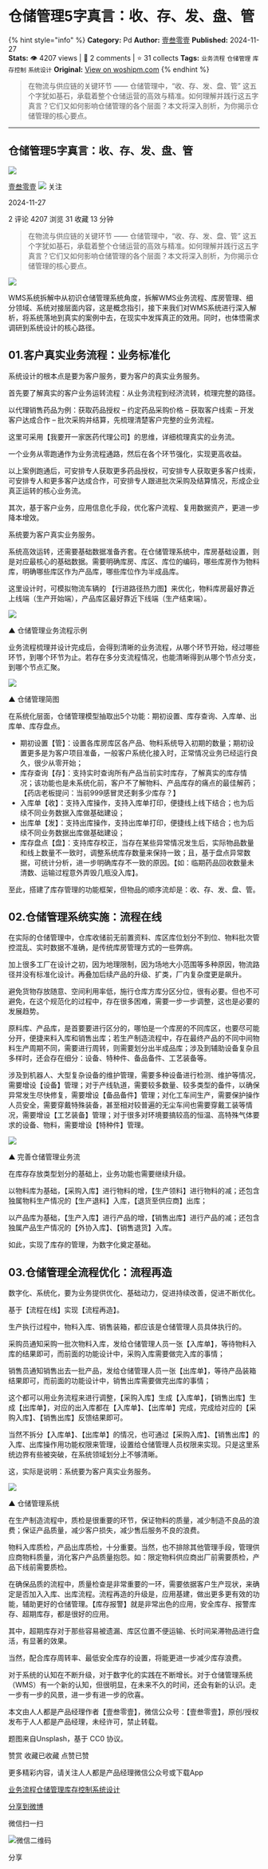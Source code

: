 # 仓储管理5字真言：收、存、发、盘、管
{% hint style="info" %}
**Category:** Pd
**Author:** [壹叁零壹](https://www.woshipm.com/u/1157709)
**Published:** 2024-11-27  
**Stats:** 👁️ 4207 views | 💬 2 comments | ⭐ 31 collects
**Tags:** `业务流程` `仓储管理` `库存控制` `系统设计`
**Original:** [View on woshipm.com](https://www.woshipm.com/pd/6146586.html)
{% endhint %}
> 在物流与供应链的关键环节 —— 仓储管理中，“收、存、发、盘、管” 这五个字犹如基石，承载着整个仓储运营的高效与精准。如何理解并践行这五字真言？它们又如何影响仓储管理的各个层面？本文将深入剖析，为你揭示仓储管理的核心要点。

---

## 仓储管理5字真言：收、存、发、盘、管

[![](https://image.woshipm.com/wp-files/2022/02/yxV9wAixYEZl1plpa76S.jpg!/both/72x72)](https://www.woshipm.com/u/1157709)

[壹叁零壹](https://www.woshipm.com/u/1157709) ![](https://static.woshipm.com/tag/1121_1@2x.png) 关注

2024-11-27

2 评论 4207 浏览 31 收藏 13 分钟

> 在物流与供应链的关键环节 —— 仓储管理中，“收、存、发、盘、管” 这五个字犹如基石，承载着整个仓储运营的高效与精准。如何理解并践行这五字真言？它们又如何影响仓储管理的各个层面？本文将深入剖析，为你揭示仓储管理的核心要点。

![](https://image.woshipm.com/2024/11/27/895c63c4-ac90-11ef-981a-00163e09d72f.png)

WMS系统拆解中从初识仓储管理系统角度，拆解WMS业务流程、库房管理、细分领域、系统对接层面内容，这是概念指引，接下来我们对WMS系统进行深入解析，将系统落地到真实的案例中去，在现实中发挥真正的效用。同时，也体悟需求调研到系统设计的核心路径。

## 01.客户真实业务流程：业务标准化

系统设计的根本点是要为客户服务，要为客户的真实业务服务。

首先要了解真实的客户业务运转流程：从业务流程到经济流转，梳理完整的路径。

以代理销售药品为例：获取药品授权 – 约定药品采购价格 – 获取客户线索 – 开发客户达成合作 – 批次采购并结算，先梳理清楚客户完整的业务流程。

这里可采用【我要开一家医药代理公司】的思维，详细梳理真实的业务流。

一个业务从零跑通作为业务流程通路，然后在各个环节强化，实现更高收益。

以上案例跑通后，可安排专人获取更多药品授权，可安排专人获取更多客户线索，可安排专人和更多客户达成合作，可安排专人跟进批次采购及结算情况，形成企业真正运转的核心业务流。

其次，基于客户业务，应用信息化手段，优化客户流程、复用数据资产，更进一步降本增效。

系统要为客户真实业务服务。

系统高效运转，还需要基础数据准备齐套。在仓储管理系统中，库房基础设置，则是对应最核心的基础数据。需要明确库房、库区、库位的编码，哪些库房作为物料库，明确哪些库区作为产品库，哪些库位作为半成品库。

这里设计时，可模拟物流车辆的 【行进路径热力图】来优化，物料库房最好靠近上线端（生产开始端），产品库区最好靠近下线端（生产结束端）。

![](https://image.woshipm.com/2024/11/25/84bcad7c-ab43-11ef-b7cf-00163e09d72f.jpg)

▲ 仓储管理业务流程示例

业务流程梳理并设计完成后，会得到清晰的业务流程，从哪个环节开始，经过哪些环节，到哪个环节为止。若存在多分支流程情况，也能清晰得到从哪个节点分支，到哪个节点汇聚。

![](https://image.woshipm.com/2024/11/25/852df964-ab43-11ef-b7cf-00163e09d72f.png)

▲ 仓储管理简图

在系统化层面，仓储管理模型抽取出5个功能：期初设置、库存查询、入库单、出库单、库存盘点。

*   期初设置【管】：设置各库房库区各产品、物料系统导入初期的数量；期初设置更多是为客户项目准备，一般客户系统化接入时，正常情况业务已经运行良久，很少从零开始；
*   库存查询【存】：支持实时查询所有产品当前实时库存，了解真实的库存情况；该功能也是未系统化前，客户不了解物料、产品库存的痛点的最佳解药；【药店老板提问：当前999感冒灵还剩多少库存？】
*   入库单【收】：支持入库操作，支持入库单打印，便捷线上线下结合；也为后续不同业务数据入库做基础建设；
*   出库单【发】：支持出库操作，支持出库单打印，便捷线上线下结合；也为后续不同业务数据出库做基础建设；
*   库存盘点【盘】：支持库存校正，当存在某些异常情况发生后，实际物品数量和线上数量不一致时，调整系统库存数量来保持一致；且，基于盘点异常数据，可统计分析，进一步明确库存不一致的原因。【如：临期药品回收数量未清数、运输过程意外弄毁几瓶没入库】。

至此，搭建了库存管理的功能框架，但物品的顺序流却是：收、存、发、盘、管。

## 02.仓储管理系统实施：流程在线

在实际的仓储管理中，仓库收储前无前置资料、库区库位划分不到位、物料批次管控混乱、实时数据不准确，是传统库房管理方式的一些弊病。

加上很多工厂在设计之初，因为地理限制，因为场地大小范围等多种原因，物流路径并没有标准化设计。再叠加后续产品的升级、扩类，厂内复杂度更是飙升。

避免货物存放随意、空间利用率低，施行仓库方库分区分位，很有必要。但也不可避免，在这个规范化的过程中，存在很多困难，需要一步一步调整，这也是必要的发展趋势。

原料库、产品库，是首要要进行区分的，哪怕是一个库房的不同库区，也要尽可能分开，便捷来料入库和销售出库；若生产制造流程中，存在最终产品的不同中间物料生产周期不同，需要进行周转，则需要划分出半成品库；涉及到辅助设备复杂且多样时，还会存在细分：设备、特种件、备品备件、工艺装备等。

涉及到机器人、大型复杂设备的维护管理，需要多种设备进行检测、维护等情况，需要增设【设备】管理；对于产线轨道，需要较多数量、较多类型的备件，以确保异常发生尽快修复，需要增设【备品备件】管理；对化工车间生产，需要保护操作人员安全，需要穿戴特殊装备，甚至相对较普遍的无尘车间也需要穿戴工装等情况，需要增设【工艺装备】管理；对于很多对环境要搞较高的恒温、高特殊气体要求的设备、物料，需要增设【特种件】管理。

![](https://image.woshipm.com/2024/11/25/85ac44c2-ab43-11ef-b7cf-00163e09d72f.png)

▲ 完善仓储管理业务流

在库存存放类型划分的基础上，业务功能也需要继续升级。

以物料库为基础，【采购入库】进行物料的增，【生产领料】进行物料的减；还包含独属物料生产情况的【生产退料】入库，【退货至供应商】出库；

以产品库为基础，【生产入库】进行产品的增，【销售出库】进行产品的减；还包含独属产品生产情况的【外协入库】、【销售退货】入库。

如此，实现了库存的管理，为数字化奠定基础。

## 03.仓储管理全流程优化：流程再造

数字化、系统化，要为业务提供优化、基础动力，促进持续改善，促进不断优化。

基于【流程在线】实现【流程再造】。

生产执行过程中，物料入库、销售装箱，都应该是仓储管理人员具体执行的。

采购员通知采购一批次物料入库，发给仓储管理人员一张【入库单】，等待物料入库的结果即可，而前面的功能设计中，采购入库需要做完入库的事情；

销售员通知销售出去一批产品，发给仓储管理人员一张【出库单】，等待产品装箱结果即可，而前面的功能设计中，销售出库需要做完出库的事情；

这个都可以用业务流程来进行调整，【采购入库】生成【入库单】，【销售出库】生成【出库单】，对应的出入库都在【入库单】、【出库单】完成，完成给对应的【采购入库】、【销售出库】反馈结果即可。

当然不拆分【入库单】、【出库单】的情况，也可通过【采购入库】、【销售出库】的入库、出库操作用功能权限来管理，设置给仓储管理人员权限来实现。只是这里系统边界有些被突破，在系统领域划分上不够清晰。

这，实际是说明：系统要为客户真实业务服务。

![](https://image.woshipm.com/2024/11/25/8626f3fc-ab43-11ef-b7cf-00163e09d72f.png)

▲ 仓储管理系统

在生产制造流程中，质检是很重要的环节，保证物料的质量，减少制造不良品的浪费；保证产品质量，减少客户损失，减少售后服务不良的浪费。

物料入库质检，产品出库质检，十分重要。当然，也不排除其他管理手段，管理供应商物料质量，消化客户产品质量抱怨。如：限定物料供应商出厂前需要质检，产品下线前需要质检。

在确保品质的流程中，质量检查是非常重要的一环，需要依据客户生产现状，来确定是否加入入库、出库流程。流程再造的升级是，应用基建，做出更多更有效的功能，辅助更好的仓储管理。【库存报警】就是非常出色的应用，安全库存、报警库存、超期库存，都是很好的应用。

其中，超期库存对于那些容易被遗漏、库区位置不便运输、长时间呆滞物品进行盘活，有显著的效果。

当然，配合库存周转率、最低安全库存的设置，将能更进一步减少库存浪费。

对于系统的认知在不断升级，对于数字化的实践在不断增长。对于仓储管理系统（WMS）有一个新的认知，但很明显，在未来不久的时间，还会有新的认识。走一步有一步的风景，进一步有进一步的欣喜。

本文由人人都是产品经理作者【壹叁零壹】，微信公众号：【壹叁零壹】，原创/授权 发布于人人都是产品经理，未经许可，禁止转载。

题图来自Unsplash，基于 CC0 协议。

赞赏 收藏已收藏 点赞已赞

更多精彩内容，请关注人人都是产品经理微信公众号或下载App

[业务流程](https://www.woshipm.com/tag/%e4%b8%9a%e5%8a%a1%e6%b5%81%e7%a8%8b)[仓储管理](https://www.woshipm.com/tag/%e4%bb%93%e5%82%a8%e7%ae%a1%e7%90%86)[库存控制](https://www.woshipm.com/tag/%e5%ba%93%e5%ad%98%e6%8e%a7%e5%88%b6)[系统设计](https://www.woshipm.com/tag/%e7%b3%bb%e7%bb%9f%e8%ae%be%e8%ae%a1)

[分享到微博](https://service.weibo.com/share/share.php?appkey=2775287854&title=仓储管理5字真言：收、存、发、盘、管&url=https://www.woshipm.com/pd/6146586.html&pic=https://image.woshipm.com/2024/11/27/895c63c4-ac90-11ef-981a-00163e09d72f.png)

微信扫一扫

![微信二维码](https://api.pwmqr.com/qrcode/create/?url=https://www.woshipm.com/pd/6146586.html)

分享